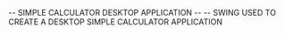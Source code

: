  -- SIMPLE CALCULATOR DESKTOP APPLICATION --
 -- SWING USED TO CREATE A DESKTOP SIMPLE CALCULATOR APPLICATION
 